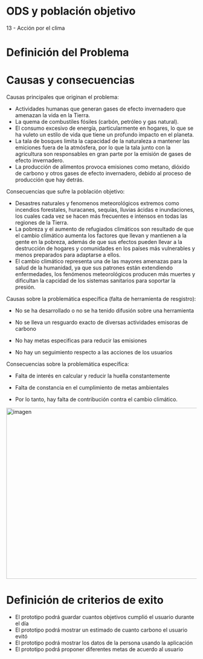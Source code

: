 # ODS y población objetivo  
13 - Acción por el clima

# Definición del Problema


# Causas y consecuencias  

Causas principales que originan el problema:
- Actividades humanas que generan gases de efecto invernadero que amenazan la vida en la Tierra.
- La quema de combustiles fósiles (carbón, petróleo y gas natural).
- El consumo excesivo de energía, particularmente en hogares, lo que se ha vuleto un estilo de vida que tiene un profundo impacto en el planeta.
- La tala de bosques limita la capacidad de la naturaleza a mantener las emiciones fuera de la atmósfera, por lo que la tala junto con la agricultura son responsables en gran parte por la emisión de gases de efecto invernadero.
- La producción de alimentos provoca emisiones como metano, dióxido de carbono y otros gases de efecto invernadero, debido al proceso de producción que hay detrás.


Consecuencias que sufre la población objetivo:
- Desastres naturales y fenomenos meteorológicos extremos como incendios forestales, huracanes, sequías, lluvias ácidas e inundaciones, los cuales cada vez se hacen más frecuentes e intensos en todas las regiones de la Tierra.
- La pobreza y el aumento de refugiados climáticos son resultado de que el cambio climático aumenta los factores que llevan y mantienen a la gente en la pobreza, además de que sus efectos pueden llevar a la destrucción de hogares y comunidades en los países más vulnerables y menos preparados para adaptarse a ellos.
- El cambio climático representa una de las mayores amenazas para la salud de la humanidad, ya que sus patrones están extendiendo enfermedades, los fenómenos meteorológicos producen más muertes y dificultan la capcidad de los sistemas sanitarios para soportar la presión.

Causas sobre la problemática específica (falta de herramienta de resgistro):
 - No se ha desarrollado o no se ha tenido difusión sobre una herramienta 

 - No se lleva un resguardo exacto de diversas actividades emisoras de carbono
 
 - No hay metas especificas para reducir las emisiones
 
 - No hay un seguimiento respecto a las acciones de los usuarios
 

Consecuencias sobre la problemática específica:

 - Falta de interés en calcular y reducir la huella constantemente
 
 - Falta de constancia en el cumplimiento de metas ambientales

 - Por lo tanto, hay falta de contribución contra el cambio climático.

<img width="1349" height="451" alt="imagen" src="https://github.com/user-attachments/assets/d1b235e6-e24f-4914-8eed-9e37fdd7487c" />




# Definición de criterios de exito

- El prototipo podrá guardar cuantos objetivos cumplió el usuario durante el día
- El prototipo podrá mostrar un estimado de cuanto carbono el usuario evitó
- El prototipo podrá mostrar los datos de la persona usando la aplicación
- El prototipo podrá proponer diferentes metas de acuerdo al usuario  
